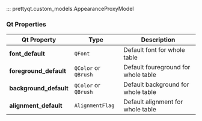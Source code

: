 ::: prettyqt.custom_models.AppearanceProxyModel

### Qt Properties

| Qt Property            | Type                 | Description                         |
| -----------------------|----------------------|-------------------------------------|
| **font_default**       | `QFont`              | Default font for whole table        |
| **foreground_default** | `QColor` or `QBrush` | Default foureground for whole table |
| **background_default** | `QColor` or `QBrush` | Default background for whole table  |
| **alignment_default**  | `AlignmentFlag`      | Default alignment for whole table   |
